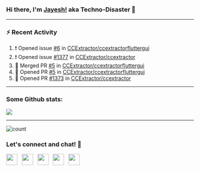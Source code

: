 ### Hi there, I'm [Jayesh!](https://technodisaster.com) aka Techno-Disaster 👋


---

### :zap: Recent Activity

<!--START_SECTION:activity-->
1. ❗️ Opened issue [#6](https://github.com//CCExtractor/ccextractorfluttergui/issues/6) in [CCExtractor/ccextractorfluttergui](https://github.com//CCExtractor/ccextractorfluttergui)
2. ❗️ Opened issue [#1377](https://github.com//CCExtractor/ccextractor/issues/1377) in [CCExtractor/ccextractor](https://github.com//CCExtractor/ccextractor)
3. 🎉 Merged PR [#5](https://github.com//CCExtractor/ccextractorfluttergui/pull/5) in [CCExtractor/ccextractorfluttergui](https://github.com//CCExtractor/ccextractorfluttergui)
4. 💪 Opened PR [#5](https://github.com//CCExtractor/ccextractorfluttergui/pull/5) in [CCExtractor/ccextractorfluttergui](https://github.com//CCExtractor/ccextractorfluttergui)
5. 💪 Opened PR [#1373](https://github.com//CCExtractor/ccextractor/pull/1373) in [CCExtractor/ccextractor](https://github.com//CCExtractor/ccextractor)
<!--END_SECTION:activity-->

---

### Some Github stats:

<a href="https://github.com/anuraghazra/github-readme-stats">
  <img align="center" src="https://github-readme-stats.vercel.app/api?username=Techno-Disaster&include_all_commits=false&count_private=true&show_icons=true&icon_color=f3437a&bg_color=30,f2ffe6,e6ffff" />
</a>

---

![count](https://komarev.com/ghpvc/?username=Techno-Disaster)


### Let's connect and chat! :incoming_envelope:

<p>
 <a href="https://gitlab.com/Techno-Disaster"><img height="30" src="https://img.shields.io/badge/gitlab-FCA121.svg??&style=for-the-badge&logo=gitlab"></a>&nbsp;&nbsp;
<a href="https://twitter.com/techno_disaster"><img height="30" src="https://img.shields.io/badge/twitter-%231DA1F2.svg?&style=for-the-badge&logo=twitter&logoColor=white"></a>&nbsp;&nbsp;
<a href="mailto:nirvejayesh@gmail.com"><img height="30" src="https://img.shields.io/badge/gmail-c14438?&style=for-the-badge&logo=gmail&logoColor=white"></a>&nbsp;&nbsp;
<a href="https://t.me/techno_disaster"><img height="30" src="https://img.shields.io/badge/telegram-blue?&style=for-the-badge&logo=telegram&logoColor=white" /></a>&nbsp;&nbsp;
<a href="https://www.linkedin.com/in/techno-disaster/"><img height="30" src="https://img.shields.io/badge/linkedin-blue.svg?&style=for-the-badge&logo=linkedin&logoColor=white"></a>&nbsp;&nbsp;

</p>
